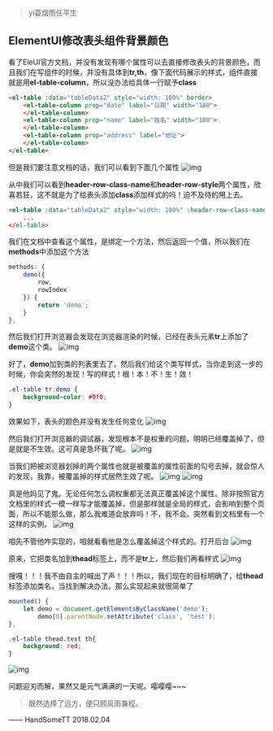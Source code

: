 >yi蓑烟雨任平生


## ElementUI修改表头组件背景颜色

看了EleUI官方文档，并没有发现有哪个属性可以去直接修改表头的背景颜色，而且我们在写组件的时候，并没有具体到**tr,th**，像下面代码展示的样式，组件直接就是用**el-table-column**，所以没办法给具体一行赋予**class**
```html
<el-table :data="tableData2" style="width: 100%" border>
	<el-table-column prop="date" label="日期" width="180">
	</el-table-column>
	<el-table-column prop="name" label="姓名" width="180">
	</el-table-column>
	<el-table-column prop="address" label="地址">
	</el-table-column>
</el-table>
```

但是我们要注意文档的话，我们可以看到下面几个属性
![img](http://www.handsomett.top/img/in-post/post-ele-titlebg/hearder-row-class-name.jpg)

从中我们可以看到**header-row-class-name**和**header-row-style**两个属性，欣喜若狂，这不就是为了给表头添加**class**添加样式的吗！迫不及待的用上去。

```html
<el-table :data="tableData2" style="width: 100%" :header-row-class-name="demo" border
	...
</el-table>
```
我们在文档中查看这个属性，是绑定一个方法，然后返回一个值，所以我们在**methods**中添加这个方法
```js
methods: {
	demo({
		row,
		rowIndex
	}) {
		return 'demo';
	}
},
```
然后我们打开浏览器会发现在浏览器渲染的时候，已经在表头元素**tr**上添加了**demo**这个类。
![img](http://www.handsomett.top/img/in-post/post-ele-titlebg/chromedemo.jpg)

好了，**demo**加到类的列表里去了，然后我们给这个类写样式，当你走到这一步的时候，你会突然的发现！写的样式！根！本！不！生！效！

```css
.el-table tr.demo {
	background-color: #0f0;
}
```
效果如下，表头的颜色并没有发生任何变化
![img](http://www.handsomett.top/img/in-post/post-ele-titlebg/tabledemo.jpg)

然后我们打开浏览器的调试器，发现根本不是权重的问题，明明已经覆盖掉了，但是就是不生效。这可真是急坏我了呢。
![img](http://www.handsomett.top/img/in-post/post-ele-titlebg/chromestyle.jpg)

当我们把被浏览器划掉的两个属性也就是被覆盖的属性前面的勾号去掉，就会惊人的发现，我靠，被覆盖掉的样式居然生效了呢。
![img](http://www.handsomett.top/img/in-post/post-ele-titlebg/chromedemo2.jpg)
![img](http://www.handsomett.top/img/in-post/post-ele-titlebg/chromestyle2.jpg)

真是他妈见了鬼。无论任何怎么调权重都无法真正覆盖掉这个属性。除非按照官方文档里的样式一模一样写才能覆盖掉，但是那样就是全局的样式，会影响到整个页面，所以不能那么做，那么我难道会放弃吗！不，我不会。突然看到文档里有一个这样的实例。
![img](http://www.handsomett.top/img/in-post/post-ele-titlebg/eledemo.jpg)

咱先不管他咋实现的，咱就看看他是怎么覆盖掉这个样式的。打开后台
![img](http://www.handsomett.top/img/in-post/post-ele-titlebg/eledemostyle.jpg)

原来，它把类名加到**thead**标签上，而不是**tr**上，然后我们再看样式
![img](http://www.handsomett.top/img/in-post/post-ele-titlebg/eledemostyle2.jpg)

搜嘎！！！我不由自主的喊出了声！！！所以，我们现在的目标明确了，给**thead**标签添加类名，当找到解决办法，那么实现起来就很简单了
```js
mounted() {
	let demo = document.getElementsByClassName('demo');
		demo[0].parentNode.setAttribute('class', 'test');
},
```

```css
.el-table thead.test th{
	background: red;
}
```
![img](http://www.handsomett.top/img/in-post/post-ele-titlebg/result.jpg)

问题迎刃而解，果然又是元气满满的一天呢。嘤嘤嘤~~~



>既然选择了远方，便只顾风雨兼程。

—— HandSomeTT 2018.02.04